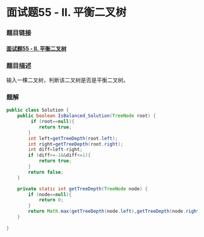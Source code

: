 # 面试题55 - II. 平衡二叉树

### 题目链接

#### [面试题55 - II. 平衡二叉树](  https://www.nowcoder.com/practice/8b3b95850edb4115918ecebdf1b4d222?tpId=13&tqId=11192&rp=4&ru=/ta/coding-interviews&qru=/ta/coding-interviews/question-ranking  )

### 题目描述

 输入一棵二叉树，判断该二叉树是否是平衡二叉树。 

### 题解

```java
public class Solution {
    public boolean IsBalanced_Solution(TreeNode root) {
         if (root==null){
            return true;
        }
        int left=getTreeDepth(root.left);
        int right=getTreeDepth(root.right);
        int diff=left-right;
        if (diff>=-1&&diff<=1){
            return true;
        }
        return false;
    }

    private static int getTreeDepth(TreeNode node) {
        if (node==null){
            return 0;
        }
        return Math.max(getTreeDepth(node.left),getTreeDepth(node.right))+1;
    }    
    
}
```

